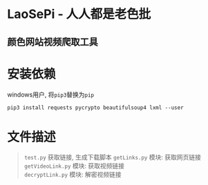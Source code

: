 # LaoSePi - 人人都是老色批
## 颜色网站视频爬取工具

# 安装依赖
windows用户, 将`pip3`替换为`pip`
```
pip3 install requests pycrypto beautifulsoup4 lxml --user
```

# 文件描述
> `test.py` 获取链接, 生成下载脚本
> `getLinks.py` 模块: 获取网页链接  
> `getVideoLink.py` 模块: 获取视频链接  
> `decryptLink.py` 模块: 解密视频链接  
